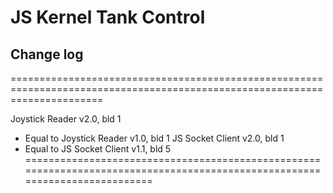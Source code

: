 # JS Kernel Tank Control

## Change log
============================================================================================================================


Joystick Reader v2.0, bld 1
  * Equal to Joystick Reader v1.0, bld 1
JS Socket Client v2.0, bld 1
  * Equal to JS Socket Client v1.1, bld 5
============================================================================================================================
